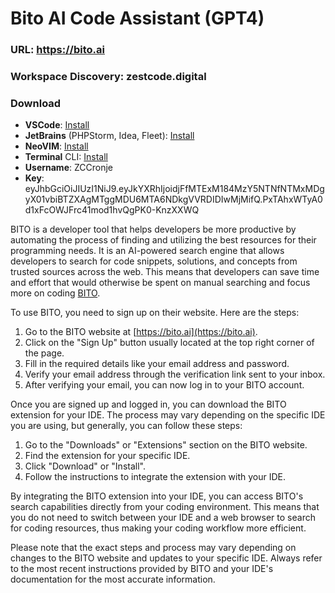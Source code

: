 # Bito AI Code Assistant (GPT4)

### URL: https://bito.ai

### Workspace Discovery: zestcode.digital

### Download
- **VSCode**: [Install](https://marketplace.visualstudio.com/items?itemName=Bito.Bito)
- **JetBrains** (PHPStorm, Idea, Fleet): [Install](https://plugins.jetbrains.com/plugin/18289-chatgpt-gpt-4--bito-ai-code-assistant)
- **NeoVIM**: [Install](https://docs.bito.ai/getting-started/vim-neovim-plugin)
- **Terminal** CLI: [Install](./cli.md)
- **Username**: ZCCronje
- **Key**: eyJhbGciOiJIUzI1NiJ9.eyJkYXRhIjoidjFfMTExM184MzY5NTNfNTMxMDgyX01vbiBTZXAgMTggMDU6MTA6NDkgVVRDIDIwMjMifQ.PxTAhxWTyA0d1xFcOWJFrc41mod1hvQgPK0-KnzXXWQ


BITO is a developer tool that helps developers be more productive by automating the process of finding and utilizing the best resources for their programming needs. It is an AI-powered search engine that allows developers to search for code snippets, solutions, and concepts from trusted sources across the web. This means that developers can save time and effort that would otherwise be spent on manual searching and focus more on coding [BITO](https://bito.ai).

To use BITO, you need to sign up on their website. Here are the steps:

1. Go to the BITO website at [https://bito.ai](https://bito.ai).
2. Click on the "Sign Up" button usually located at the top right corner of the page.
3. Fill in the required details like your email address and password.
4. Verify your email address through the verification link sent to your inbox.
5. After verifying your email, you can now log in to your BITO account.

Once you are signed up and logged in, you can download the BITO extension for your IDE. The process may vary depending on the specific IDE you are using, but generally, you can follow these steps:

1. Go to the "Downloads" or "Extensions" section on the BITO website.
2. Find the extension for your specific IDE.
3. Click "Download" or "Install".
4. Follow the instructions to integrate the extension with your IDE.

By integrating the BITO extension into your IDE, you can access BITO's search capabilities directly from your coding environment. This means that you do not need to switch between your IDE and a web browser to search for coding resources, thus making your coding workflow more efficient.

Please note that the exact steps and process may vary depending on changes to the BITO website and updates to your specific IDE. Always refer to the most recent instructions provided by BITO and your IDE's documentation for the most accurate information.